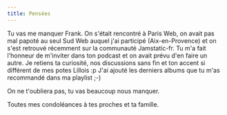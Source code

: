 ```yaml
---
title: Pensées
---
```


Tu vas me manquer Frank.
On s'était rencontré à Paris Web, on avait pas mal papoté au seul Sud Web auquel j'ai participé (Aix-en-Provence) et on s'est retrouvé récemment sur la communauté Jamstatic-fr.
Tu m'a fait l'honneur de m'inviter dans ton podcast et on avait prévu d'en faire un autre.
Je retiens ta curiosité, nos discussions sans fin et ton accent si différent de mes potes Lillois :p
J'ai ajouté les derniers albums que tu m'as recommandé dans ma playlist ;-)

On ne t'oubliera pas, tu vas beaucoup nous manquer.

Toutes mes condoléances à tes proches et ta famille.
